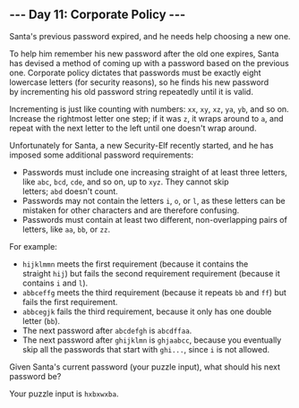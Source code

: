 --- Day 11: Corporate Policy ---
--------------------------------

Santa's previous password expired, and he needs help choosing a new one.

To help him remember his new password after the old one expires, Santa has devised a method of coming up with a password based on the previous one. Corporate policy dictates that passwords must be exactly eight lowercase letters (for security reasons), so he finds his new password by incrementing his old password string repeatedly until it is valid.

Incrementing is just like counting with numbers: `xx`, `xy`, `xz`, `ya`, `yb`, and so on. Increase the rightmost letter one step; if it was `z`, it wraps around to `a`, and repeat with the next letter to the left until one doesn't wrap around.

Unfortunately for Santa, a new Security-Elf recently started, and he has imposed some additional password requirements:

-   Passwords must include one increasing straight of at least three letters, like `abc`, `bcd`, `cde`, and so on, up to `xyz`. They cannot skip letters; `abd` doesn't count.
-   Passwords may not contain the letters `i`, `o`, or `l`, as these letters can be mistaken for other characters and are therefore confusing.
-   Passwords must contain at least two different, non-overlapping pairs of letters, like `aa`, `bb`, or `zz`.

For example:

-   `hijklmmn` meets the first requirement (because it contains the straight `hij`) but fails the second requirement requirement (because it contains `i` and `l`).
-   `abbceffg` meets the third requirement (because it repeats `bb` and `ff`) but fails the first requirement.
-   `abbcegjk` fails the third requirement, because it only has one double letter (`bb`).
-   The next password after `abcdefgh` is `abcdffaa`.
-   The next password after `ghijklmn` is `ghjaabcc`, because you eventually skip all the passwords that start with `ghi...`, since `i` is not allowed.

Given Santa's current password (your puzzle input), what should his next password be?

Your puzzle input is `hxbxwxba`.